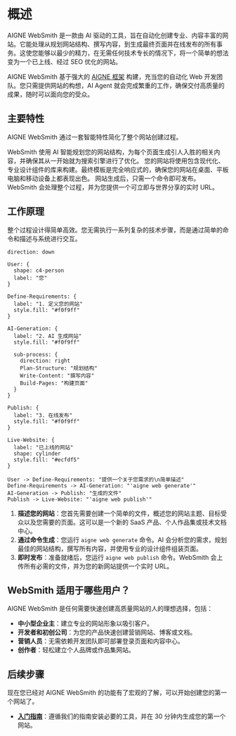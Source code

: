# 概述

AIGNE WebSmith 是一款由 AI 驱动的工具，旨在自动化创建专业、内容丰富的网站。它能处理从规划网站结构、撰写内容，到生成最终页面并在线发布的所有事务。这使您能够以最少的精力，在无需任何技术专长的情况下，将一个简单的想法变为一个已上线、经过 SEO 优化的网站。

AIGNE WebSmith 基于强大的 [AIGNE 框架](https://www.aigne.io/framework) 构建，充当您的自动化 Web 开发团队。您只需提供网站的构想，AI Agent 就会完成繁重的工作，确保交付高质量的成果，随时可以面向您的受众。

## 主要特性

AIGNE WebSmith 通过一套智能特性简化了整个网站创建过程。

<x-cards data-columns="3">
  <x-card data-title="AI 驱动生成" data-icon="lucide:brain-circuit">
    WebSmith 使用 AI 智能规划您的网站结构，为每个页面生成引人入胜的相关内容，并确保其从一开始就为搜索引擎进行了优化。
  </x-card>
  <x-card data-title="专业模板" data-icon="lucide:layout-template">
    您的网站将使用包含现代化、专业设计组件的库来构建。最终模板是完全响应式的，确保您的网站在桌面、平板电脑和移动设备上都表现出色。
  </x-card>
  <x-card data-title="一键发布" data-icon="lucide:rocket">
    网站生成后，只需一个命令即可发布。WebSmith 会处理整个过程，并为您提供一个可立即与世界分享的实时 URL。
  </x-card>
</x-cards>

## 工作原理

整个过程设计得简单高效。您无需执行一系列复杂的技术步骤，而是通过简单的命令和描述与系统进行交互。

```d2
direction: down

User: {
  shape: c4-person
  label: "您"
}

Define-Requirements: {
  label: "1. 定义您的网站"
  style.fill: "#f0f9ff"
}

AI-Generation: {
  label: "2. AI 生成网站"
  style.fill: "#f0f9ff"

  sub-process: {
    direction: right
    Plan-Structure: "规划结构"
    Write-Content: "撰写内容"
    Build-Pages: "构建页面"
  }
}

Publish: {
  label: "3. 在线发布"
  style.fill: "#f0f9ff"
}

Live-Website: {
  label: "已上线的网站"
  shape: cylinder
  style.fill: "#ecfdf5"
}

User -> Define-Requirements: "提供一个关于您需求的\n简单描述"
Define-Requirements -> AI-Generation: "'aigne web generate'"
AI-Generation -> Publish: "生成的文件"
Publish -> Live-Website: "'aigne web publish'"
```

1.  **描述您的网站**：您首先需要创建一个简单的文件，概述您的网站主题、目标受众以及您需要的页面。这可以是一个新的 SaaS 产品、个人作品集或技术文档中心。
2.  **通过命令生成**：您运行 `aigne web generate` 命令。AI 会分析您的需求，规划最佳的网站结构，撰写所有内容，并使用专业的设计组件组装页面。
3.  **即时发布**：准备就绪后，您运行 `aigne web publish` 命令。WebSmith 会上传所有必需的文件，并为您的新网站提供一个实时 URL。

## WebSmith 适用于哪些用户？

AIGNE WebSmith 是任何需要快速创建高质量网站的人的理想选择，包括：

- **中小型企业主**：建立专业的网站形象以吸引客户。
- **开发者和初创公司**：为您的产品快速创建营销网站、博客或文档。
- **营销人员**：无需依赖开发团队即可部署登录页面和内容中心。
- **创作者**：轻松建立个人品牌或作品集网站。

## 后续步骤

现在您已经对 AIGNE WebSmith 的功能有了宏观的了解，可以开始创建您的第一个网站了。

- **[入门指南](./getting-started.md)**：遵循我们的指南安装必要的工具，并在 30 分钟内生成您的第一个网站。
